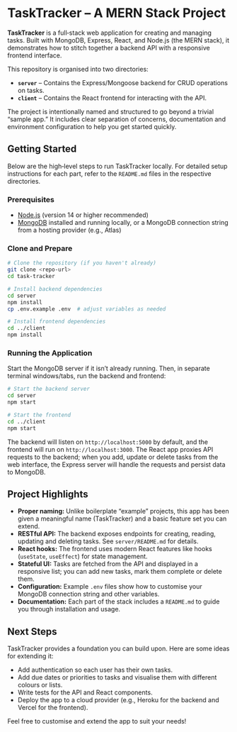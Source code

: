 # TaskTracker – A MERN Stack Project

**TaskTracker** is a full‑stack web application for creating and managing tasks. Built with MongoDB, Express, React, and Node.js (the MERN stack), it demonstrates how to stitch together a backend API with a responsive frontend interface.

This repository is organised into two directories:

- **`server`** – Contains the Express/Mongoose backend for CRUD operations on tasks.
- **`client`** – Contains the React frontend for interacting with the API.

The project is intentionally named and structured to go beyond a trivial “sample app.” It includes clear separation of concerns, documentation and environment configuration to help you get started quickly.

## Getting Started

Below are the high‑level steps to run TaskTracker locally. For detailed setup instructions for each part, refer to the `README.md` files in the respective directories.

### Prerequisites

- [Node.js](https://nodejs.org/) (version 14 or higher recommended)
- [MongoDB](https://www.mongodb.com/) installed and running locally, or a MongoDB connection string from a hosting provider (e.g., Atlas)

### Clone and Prepare

```bash
# Clone the repository (if you haven't already)
git clone <repo-url>
cd task-tracker

# Install backend dependencies
cd server
npm install
cp .env.example .env  # adjust variables as needed

# Install frontend dependencies
cd ../client
npm install
```

### Running the Application

Start the MongoDB server if it isn’t already running. Then, in separate terminal windows/tabs, run the backend and frontend:

```bash
# Start the backend server
cd server
npm start

# Start the frontend
cd ../client
npm start
```

The backend will listen on `http://localhost:5000` by default, and the frontend will run on `http://localhost:3000`. The React app proxies API requests to the backend; when you add, update or delete tasks from the web interface, the Express server will handle the requests and persist data to MongoDB.

## Project Highlights

- **Proper naming:** Unlike boilerplate “example” projects, this app has been given a meaningful name (TaskTracker) and a basic feature set you can extend.
- **RESTful API:** The backend exposes endpoints for creating, reading, updating and deleting tasks. See `server/README.md` for details.
- **React hooks:** The frontend uses modern React features like hooks (`useState`, `useEffect`) for state management.
- **Stateful UI:** Tasks are fetched from the API and displayed in a responsive list; you can add new tasks, mark them complete or delete them.
- **Configuration:** Example `.env` files show how to customise your MongoDB connection string and other variables.
- **Documentation:** Each part of the stack includes a `README.md` to guide you through installation and usage.

## Next Steps

TaskTracker provides a foundation you can build upon. Here are some ideas for extending it:

- Add authentication so each user has their own tasks.
- Add due dates or priorities to tasks and visualise them with different colours or lists.
- Write tests for the API and React components.
- Deploy the app to a cloud provider (e.g., Heroku for the backend and Vercel for the frontend).

Feel free to customise and extend the app to suit your needs!